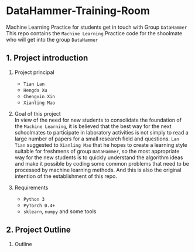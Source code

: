 # DataHammer-Training-Room
Machine Learning Practice for students get in touch with Group `DataHammer`
This repo contains the `Machine Learning` Practice code for the shoolmate who will get into the group `DataHammer`

## 1. Project introduction
1. Project principal  
   * `Tian Lan`
   * `Hengda Xu`
   * `Chengxin Xin`
   * `Xianling Mao`
  
2. Goal of this project  
  In view of the need for new students to consolidate the foundation of the `Machine Learning`, it is believed that the best way for the next schoolmates to participate in laboratory activities is not simply to read a large number of papers for a small research field and questions. `Lan Tian` suggested to `Xianling Mao` that he hopes to create a learning style suitable for freshmens of group `DataHammer`, so the most appropriate way for the new students is to quickly understand the algorithm ideas and make it possible by coding some common problems that need to be processed by machine learning methods. And this is also the original intention of the establishment of this repo.
  
3. Requirements  
    * `Python 3`
    * `PyTorch 0.4+`
    * `sklearn`, `numpy` and some tools
 
## 2. Project Outline
1. Outline
